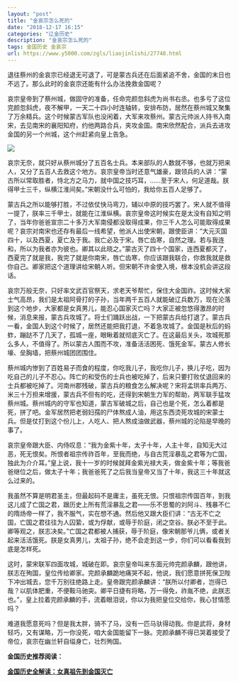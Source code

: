 ```yaml
---
layout: "post"
title: "金哀宗怎么死的"
date: "2018-12-17 16:15"
categories: "辽金历史"
description: "金哀宗怎么死的"
tags: 金国历史 金哀宗
url: https://www.y5000.com/zgls/liaojinlishi/27748.html
---
```






退往蔡州的金哀宗已经退无可退了，可是蒙古兵还在后面紧追不舍，金国的末日也不远了。那么此时的金哀宗还能有什么办法挽救金国呢？

哀宗皇帝到了蔡州城，做固守的准备，任命完颜忽斜虎为尚书右丞。也多亏了这位完颜忽斜虎，夜不解甲，一天二十四小时连轴转，安排布防，居然在蔡州城又聚集了万余精兵。这个时候蒙古军队也没闲着，大军来攻蔡州。蒙古元帅派人持书入南宋，去见南宋的襄阳知府，约他两路合兵，夹攻金国。南宋欣然配合，派兵去进攻金国的另一个州城，这个州赶紧向皇上告急。

![](https://img.y5000.com/uploads/allimg/180117/8-1P11G52233211.jpg)

哀宗无奈，就只好从蔡州城分了五百名士兵。本来部队的人数就不够，也就万把来人，又分了五百人去救这个地方。哀宗皇帝当时还意气雄豪，跟领兵的人讲：“蒙古所以常取胜者，恃北方之马力，就中国之技巧耳，……至于宋人，何足道哉。朕得甲士三千，纵横江淮间矣。”宋朝没什么可怕的，我给你五百人足够了。

蒙古兵之所以能够打胜，不过依仗快马弯刀，辅以中原的技巧罢了。宋人就不值得一提了，朕率三千甲士，就能在江淮纵横。哀宗皇帝这时候实在是太没有自知之明了，当年你爸爸宣宗二十多万大军南侵都没取得成果，你三千人怎么可能取得成果呢？哀宗对南宋也还存有最后一线希望，他派人出使宋朝，跟使臣讲：“大元灭国四十，以及西夏，夏亡及于我。我亡必及于宋。唇亡齿寒，自然之理。若与我连和，所以为我者亦为彼也。卿其以此晓之。”蒙古灭了四十个国家，连西夏都灭了，西夏完了就是我，我完了就是你南宋，唇亡齿寒，你应该跟我联合，你救我就是救你自己。卿家把这个道理讲给宋朝人听。但宋朝不许金使入境，根本没机会讲这段话。

哀宗万般无奈，只好率文武百官祭天，求老天爷帮忙，保住大金国祚。这时候大家士气高昂，我们是太祖阿骨打的子孙，当年两千五百人就能破辽兵数万，现在沦落到这个地步，大家都是女真男儿，能忍心国家灭亡吗？大家正被忽悠得激昂的时候，消息来报，蒙古兵攻城了。将士们踊跃出战，一下把蒙古兵给打退了。蒙古兵一看，金国人到这个时候了，居然还能把我打退，不着急攻城了。金国是秋后的蚂蚱，蹦跶不了几天了，孤城一座，眼瞅着就彻底灭亡了。在这最后关头，攻城死那么多人，不值得了。所以蒙古人围而不攻，准备活活困死、饿死金军。蒙古人修长壕、垒胸墙，把蔡州城团团围住。

蔡州城内惨到了百姓易子而食的程度，你吃我儿子，我吃你儿子，换儿子吃，因为吃自己的儿子不忍心。阵亡的和受伤的士兵也被吃掉了，后来只要打败仗退回来的士兵都被吃掉了。河南州郡残破，蒙古兵的粮食怎么解决呢？宋将孟珙率兵两万、米三十万担来增援，蒙古兵不但有的吃，还得到宋朝生力军的帮助，两军联手猛攻蔡州城。蔡州城内的守军也知道，蒙古军破城之后，自己也是个死，怎么着都是死，拼了吧。金军居然把老弱妇孺的尸体熬成人油，用这东西烫死攻城的宋蒙士兵。但是仗打到这个份儿上，人吃人、把人熬成油做武器，蔡州城的沦陷是早晚的事了。

哀宗皇帝跟大臣、内侍叹息：“我为金紫十年，太子十年，人主十年，自知无大过恶，死无恨矣。所恨者祖宗传祚百年，至我而绝，与自古荒淫暴乱之君等为亡国，独此为介介耳。”皇上说，我十一岁的时候就拜金紫光禄大夫，做金紫十年；等我爸爸继位之后，做太子十年；我爸爸死了之后我当皇帝又当了十年，我这三十年就这么过来的。

我虽然不算是明君圣主，但最起码不是庸主，虽死无恨。只恨祖宗传国百年，到我这儿成了亡国之君，跟历史上所有荒淫暴乱之君——乐不思蜀的刘阿斗、残暴不仁的隋炀帝一样了，我不服气，实在想不通。然后他又跟大臣们讲：“古无不亡之国，亡国之君往往为人囚絷，或为俘献，或辱于阶庭，闭之空谷。朕必不至于此。卿等观之，朕志决矣。”亡国之君都被人捕获，辱于阶庭，像宋朝那爷儿俩，或者关起来活活饿死。朕是女真男儿，太祖子孙，绝不会走到这一步，你们可以看看我到底是怎样死。

这时，蒙宋联军四面攻城，城破在即。哀宗皇帝叫来东面元帅完颜承麟，跟他讲，朕志在殉国，皇位传给卿家。完颜承麟跪地痛哭不起，他说，我们愿意拼死保卫陛下冲出城去，您千万别往绝路上走。皇帝跟完颜承麟讲：“朕所以付卿者，岂得已哉？以肌体肥重，不便鞍马驰突。卿平日捷有将略，万一得免，祚胤不绝，此朕志也。”，皇上拉着完颜承麟的手，流着眼泪说，你以为我把皇位交给你，我心甘情愿吗？

难道我愿意死吗？但是我太胖，骑不了马，没有一匹马驮得动我。你是武将，身材轻巧，又有谋略，万一你没死，咱大金国能留下一脉。完颜承麟不得已哭着接受了帝位，哀宗在幽兰轩自缢身亡，壮烈殉国。

**金国历史推荐阅读：**

**[金国历史全解读：女真祖先到金国灭亡](https://www.y5000.com/zgls/liaojinlishi/2018/0115/27654.html)**
